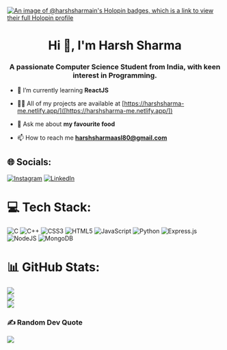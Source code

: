 [![An image of @harshsharmain's Holopin badges, which is a link to view their full Holopin profile](https://holopin.me/harshsharmain)](https://holopin.io/@harshsharmain)

<h1 align="center">Hi 👋, I'm Harsh Sharma</h1>
<h3 align="center">A passionate Computer Science Student from India, with keen interest in Programming.</h3>

- 🌱 I’m currently learning **ReactJS**

- 👨‍💻 All of my projects are available at [https://harshsharma-me.netlify.app/]([https://harshsharma-me.netlify.app/])

- 💬 Ask me about **my favourite food**

- 📫 How to reach me **harshsharmaasl80@gmail.com**

## 🌐 Socials:
[![Instagram](https://img.shields.io/badge/Instagram-%23E4405F.svg?logo=Instagram&logoColor=white)](https://instagram.com/harshsharmaasl) [![LinkedIn](https://img.shields.io/badge/LinkedIn-%230077B5.svg?logo=linkedin&logoColor=white)](https://linkedin.com/in/harsh-sharma-b85334208) 

# 💻 Tech Stack:
![C](https://img.shields.io/badge/c-%2300599C.svg?style=for-the-badge&logo=c&logoColor=white) ![C++](https://img.shields.io/badge/c++-%2300599C.svg?style=for-the-badge&logo=c%2B%2B&logoColor=white) ![CSS3](https://img.shields.io/badge/css3-%231572B6.svg?style=for-the-badge&logo=css3&logoColor=white) ![HTML5](https://img.shields.io/badge/html5-%23E34F26.svg?style=for-the-badge&logo=html5&logoColor=white) ![JavaScript](https://img.shields.io/badge/javascript-%23323330.svg?style=for-the-badge&logo=javascript&logoColor=%23F7DF1E) ![Python](https://img.shields.io/badge/python-3670A0?style=for-the-badge&logo=python&logoColor=ffdd54) ![Express.js](https://img.shields.io/badge/express.js-%23404d59.svg?style=for-the-badge&logo=express&logoColor=%2361DAFB) ![NodeJS](https://img.shields.io/badge/node.js-6DA55F?style=for-the-badge&logo=node.js&logoColor=white) ![MongoDB](https://img.shields.io/badge/MongoDB-%234ea94b.svg?style=for-the-badge&logo=mongodb&logoColor=white)
# 📊 GitHub Stats:
![](https://github-readme-stats.vercel.app/api?username=HarshSharmaIN&theme=react&hide_border=false&include_all_commits=false&count_private=false)<br/>
![](https://github-readme-streak-stats.herokuapp.com/?user=HarshSharmaIN&theme=react&hide_border=false)<br/>
![](https://github-readme-stats.vercel.app/api/top-langs/?username=HarshSharmaIN&theme=react&hide_border=false&include_all_commits=false&count_private=false&layout=compact)

### ✍️ Random Dev Quote
![](https://quotes-github-readme.vercel.app/api?type=horizontal&theme=tokyonight)

<!-- Proudly created with GPRM ( https://gprm.itsvg.in ) -->
